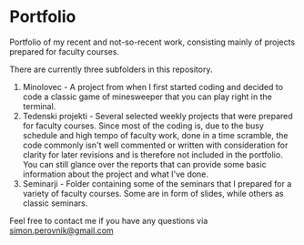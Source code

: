 # Portfolio
Portfolio of my recent and not-so-recent work, consisting mainly of projects prepared for faculty courses.

There are currently three subfolders in this repository.
1) Minolovec - A project from when I first started coding and decided to code a classic game of minesweeper that you can play right in the terminal.
2) Tedenski projekti - Several selected weekly projects that were prepared for faculty courses. Since most of the coding is, due to the busy schedule and high tempo of faculty work, done in a time scramble, the code commonly isn't well commented or written with consideration for clarity for later revisions and is therefore not included in the portfolio. You can still glance over the reports that can provide some basic information about the project and what I've done. 
4) Seminarji - Folder containing some of the seminars that I prepared for a variety of faculty courses. Some are in form of slides, while others as classic seminars.

Feel free to contact me if you have any questions via simon.perovnik@gmail.com
